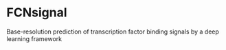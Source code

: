 # FCNsignal
Base-resolution prediction of transcription factor binding signals by a deep learning framework
